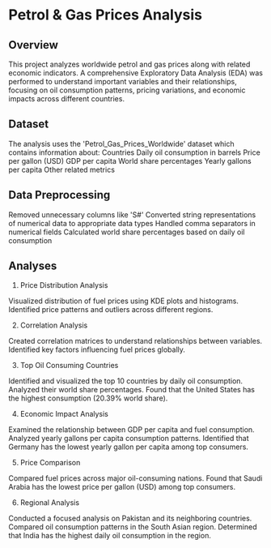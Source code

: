 # Petrol & Gas Prices Analysis

## Overview
This project analyzes worldwide petrol and gas prices along with related economic indicators. A comprehensive Exploratory Data Analysis (EDA) was performed to understand important variables and their relationships, focusing on oil consumption patterns, pricing variations, and economic impacts across different countries.

## Dataset
The analysis uses the 'Petrol_Gas_Prices_Worldwide' dataset which contains information about:
Countries
Daily oil consumption in barrels
Price per gallon (USD)
GDP per capita
World share percentages
Yearly gallons per capita
Other related metrics

## Data Preprocessing
Removed unnecessary columns like 'S#'
Converted string representations of numerical data to appropriate data types
Handled comma separators in numerical fields
Calculated world share percentages based on daily oil consumption

## Analyses
1. Price Distribution Analysis

Visualized distribution of fuel prices using KDE plots and histograms.
Identified price patterns and outliers across different regions.

2. Correlation Analysis

Created correlation matrices to understand relationships between variables.
Identified key factors influencing fuel prices globally.

3. Top Oil Consuming Countries

Identified and visualized the top 10 countries by daily oil consumption.
Analyzed their world share percentages.
Found that the United States has the highest consumption (20.39% world share).

4. Economic Impact Analysis

Examined the relationship between GDP per capita and fuel consumption.
Analyzed yearly gallons per capita consumption patterns.
Identified that Germany has the lowest yearly gallon per capita among top consumers.

5. Price Comparison

Compared fuel prices across major oil-consuming nations.
Found that Saudi Arabia has the lowest price per gallon (USD) among top consumers.

6. Regional Analysis

Conducted a focused analysis on Pakistan and its neighboring countries.
Compared oil consumption patterns in the South Asian region.
Determined that India has the highest daily oil consumption in the region.